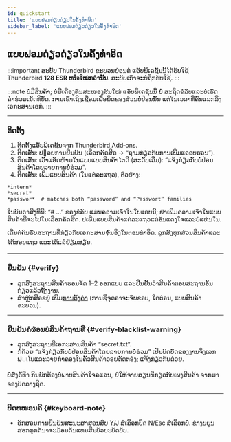 ```yaml
---
id: quickstart
title: 'ແບບຟອມດ່ຽວດ່ຽວໃນຄັ້ງທຳອິດ'
sidebar_label: 'ແບບຟອມດ່ຽວດ່ຽວໃນຄັ້ງທຳອິດ'
---
```


## ແບບຟອມດ່ຽວດ່ຽວໃນຄັ້ງທຳອິດ

:::important ສະບັບ Thunderbird ຂະບວນຍ່ອນຕໍ່
ແອັບພິເຄຊັນນີ້ໄດ້ຮັບໃຊ້ Thunderbird **128 ESR ຫรือໃໝ່ກວ່ານັ້ນ**. ສະບັບເກົ່າຈະບໍ່ຖືກຮັບໃຊ້.
:::

:::note ບໍ່ມີສິນຄ້າ; ບໍ່ມີເຄືອງທັນສະໜອງສົນໃໝ່
ແອັບພິເຄຊັນນີ້ **ບໍ່** ສະຖິດຂໍໍລັບແລະບໍ່ເຮັດຄຳຮ່ວມເນັດທິບັດ. ການເຂົ້າເຖິງເຊື່ອມເພື່ອພຶດຂອງສ່ວນບໍ່ປ່ອນນັ້ນ ແຕ່ໃນເວລາທີ່ຄົນແລກລິ່ງເອກະສານເອກໍ.
:::

---

### ຕິດຕັ້ງ

1. ຕິດຕັ້ງແອັບພິເຄຊັນຈາກ Thunderbird Add‑ons.
2. ຕິດເສັ້ນ: ປ໴ວຍການຢືນຢັນ (ເລືອກຄັດສິດ → “ຖາມກ່ຽວກັບການເພີ່ມແອອບຮອນ”).
3. ຕິດເສັ້ນ: ເວົ້າແອັດຫ້າມໃນແບບແບບສິນຄ້າໄຕດີ (ສະດັບເລີ່ມ): “ແຈ້ງກ່ຽວກັບບໍ່ປ່ອນສິນຄ້າໂດຍລາຍການບໍ່ຮ່ວມ”.
4. ຕິດເສັ້ນ: ເພີ່ມແບບສິນຄ້າ (ໃນແຕ່ລະແຖວ), ຕົວຢ່າງ:

```
*intern*
*secret*
*passwor*  # matches both “password” and “Passwort” families
```

ໃນບັນດາສິ່ງທີ່ນີ່: “# …” ຂອງຂໍໍລັບ ແມ່ນຄວາມເຈົ່າໃນໃບແອບນີ້; ຢ່າເພີ່ມຄວາມເຈົ່າໃນແບບສິນຄ້າທີ່ຈະໄປໃນເລືອກຄັດສິດ. ປເພີ່ມແບບສິນຄ້າແຕ່ລະແຖວແຕ່ອັນແດງໃຈແລະບໍ່ແຫ່ນໃນ.

ເດີ່ນຕໍ່ຄົນຮັບສະຖານທີ່ກ່ຽວກັບເອກະສານຯັນອິງໃນຕອນທຳອິດ. ລູກສົ່ງທຸກສ່ວນສິນຄ້າແລະໄດ້ສອບແຖວ ແລະໄດ້ແຉໍຢ່ຽມສຽນ.

---

### ຢືນຢັນ {#verify}

- ລູກສົ່ງສະຖານສິນຄ້າຮອນຈັດ 1–2 ອອກແບບ ແລະຢືນຢັນວ່າສິນຄ້າຕອບສະຖານອັນກ່ຽວແລ້ວຖັງງານ.
- ສໍາຫຼັກສືອຂຍູ່ ເພີ່ມ[ການຕັ້ງຄ່າ](configuration) (ການຊື່ຈຸດອາຈະຈົບຂອບ, ໃດຕ່ອນ, ແບບສິນຄ້າຂະບວນ).

---

### ຢືນຢັນຄໍ໖ອນບໍ່ສິນຄ້າຖານທີ່ {#verify-blacklist-warning}

- ລູກສົ່ງສະຖານທີ່ເອກະສານສິນຄ້າ “secret.txt”.
- ກໍ່ດ້ວຍ “ແຈ້ງກ່ຽວກັບບໍ່ປ່ອນສິນຄ້າໂດຍລາຍການບໍ່ຮ່ວມ” ເປັນບົດບັດຂອງງານຈິ່ງເລກຟାໄບແລະລາຍກ່າຄອງໃນຄັ້ວສິນຄ້າວອຍດັດຕອ່ງ; ແຈ້ງກ່ຽວກັບດ່ວຍ.

ບໍ່ສົ່ງດໍ້ທີ່າ ກິນຍັກຕ້ອງບໍ່ພາບສິນຄ້າໃຈຄແຉນ, ຢໍໃຫ້ຈາຍສຽນທີ່ກຽວກັບເພງສິນຄ້າ ຈາກມາຈອງບັດລາງຖີດ.

---

### ບິດທໜອນຄີ {#keyboard-note}

- ອັກສອນການຢືນຢັນສະນະສາສອນສົບ Y/J ສໍເລືອກບືດ N/Esc ສໍເລືອກບໍ່. ຂ່າງບຍູນສອກກຸກດັນາຈະມັອນດັນແທນສຶນບັວບະບັດບັບ.
